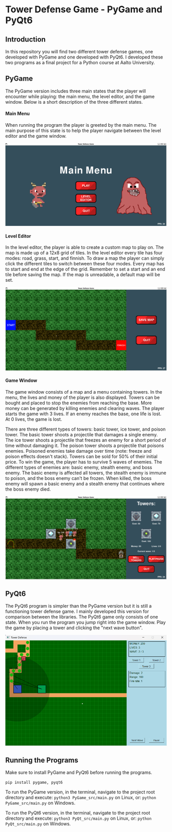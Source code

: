 # Tower Defense Game - PyGame and PyQt6

## Introduction
In this repository you will find two different tower defense games, one developed with PyGame and one developed with PyQt6. I developed these two programs as a final project for a Python course at Aalto University. 

## PyGame

The PyGame version includes three main states that the player will encounter while playing: the main menu, the level editor, and the game window. Below is a short description of the three different states.

#### Main Menu
When running the program the player is greeted by the main menu. The main purpose of this state is to help the player navigate between the level editor and the game window. 

![Main Menu](assets/main_menu.png)

#### Level Editor
In the level editor, the player is able to create a custom map to play on. The map is made up of a 12x8 grid of tiles. In the level editor every tile has four modes: road, grass, start, and finnish. To draw a map the player can simply click the different tiles to switch between these four modes. Every map has to start and end at the edge of the grid. Remember to set a start and an end tile before saving the map. If the map is unreadable, a default map will be set.

![Level Editor](assets/level_editor.png)

#### Game Window
The game window consists of a map and a menu containing towers. In the menu, the lives and money of the player is also displayed. Towers can be bought and placed to stop the enemies from reaching the base. More money can be generated by killing enemies and clearing waves. The player starts the game with 3 lives. If an enemy reaches the base, one life is lost. At 0 lives, the game is lost.

There are three different types of towers: basic tower, ice tower, and poison tower. The basic tower shoots a projectile that damages a single enemy. The ice tower shoots a projectile that freezes an enemy for a short period of time without damaging it. The poison tower shoots a projectile that poisons enemies. Poisoned enemies take damage over time (note: freeze and poison effects doesn't stack). Towers can be sold for 50% of their initial price. To win the game, the player has to survive 5 waves of enemies. The different types of enemies are: basic enemy, stealth enemy, and boss enemy. The basic enemy is affected all towers, the stealth enemy is immune to poison, and the boss enemy can't be frozen. When killed, the boss enemy will spawn a basic enemy and a stealth enemy that continues where the boss enemy died. 

![Game Window](assets/game.png)

## PyQt6
The PyQt6 program is simpler than the PyGame version but it is still a functioning tower defense game. I mainly developed this version for comparison between the libraries. The PyQt6 game only consists of one state. When you run the program you jump right into the game window. Play the game by placing a tower and clicking the "next wave button".

![PyQt game](assets/pyqt.png)

## Running the Programs
Make sure to install PyGame and PyQt6 before running the programs.

```
pip install pygame, pyqt6
```

To run the PyGame version, in the terminal, navigate to the project root directory and execute:
```python3 PyGame_src/main.py``` on Linux, or:
``` python PyGame_src/main.py ``` on Windows.

To run the PyQt6 version, in the terminal, navigate to the project root directory and execute:
```python3 PyQt_src/main.py``` on Linux, or:
```python PyQt_src/main.py``` on Windows.
